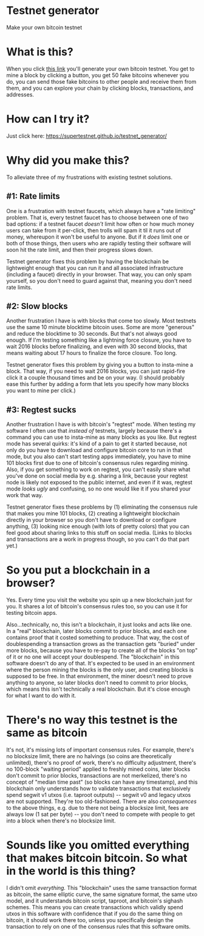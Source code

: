 # Testnet generator
Make your own bitcoin testnet

# What is this?

When you click [this link](https://supertestnet.github.io/testnet_generator/) you'll generate your own bitcoin testnet. You get to mine a block by clicking a button, you get 50 fake bitcoins whenever you do, you can send those fake bitcoins to other people and receive them from them, and you can explore your chain by clicking blocks, transactions, and addresses.

# How can I try it?

Just click here: https://supertestnet.github.io/testnet_generator/

# Why did you make this?

To alleviate three of my frustrations with existing testnet solutions.

## #1: Rate limits

One is a frustration with testnet faucets, which always have a "rate limiting" problem. That is, every testnet faucet has to choose between one of two bad options: if a testnet faucet *doesn't* limit how often or how much money users can take from it per-click, then trolls will spam it til it runs out of money, whereupon it won't be useful to anyone. But if it *does* limit one or both of those things, then users who are rapidly testing their software will soon hit the rate limit, and then their progress slows down.

Testnet generator fixes this problem by having the blockchain be lightweight enough that you can run it and all associated infrastructure (including a faucet) directly in your browser. That way, you can only spam yourself, so you don't need to guard against that, meaning you don't need rate limits.

## #2: Slow blocks

Another frustration I have is with blocks that come too slowly. Most testnets use the same 10 minute blocktime bitcoin uses. Some are more "generous" and reduce the blocktime to 30 seconds. But that's not always good enough. If I'm testing something like a lightning force closure, you have to wait 2016 blocks before finalizing, and even with 30 second blocks, that means waiting about 17 hours to finalize the force closure. Too long. 

Testnet generator fixes this problem by giving you a button to insta-mine a block. That way, if you need to wait 2016 blocks, you can just rapid-fire click it a couple thousand times and be on your way. (I should probably ease this further by adding a form that lets you specify how many blocks you want to mine per click.)

## #3: Regtest sucks

Another frustration I have is with bitcoin's "regtest" mode. When testing my software I often use that *instead of* testnets, largely because there's a command you can use to insta-mine as many blocks as you like. But regtest mode has several quirks: it's kind of a pain to get it started because, not only do you have to download and configure bitcoin core to run in that mode, but you also can't start testing apps immediately, you have to mine 101 blocks first due to one of bitcoin's consensus rules regarding mining. Also, if you get something to work on regtest, you can't easily share what you've done on social media by e.g. sharing a link, because your regtest node is likely not exposed to the public internet, and even if it was, regtest mode *looks ugly* and confusing, so no one would like it if you shared your work that way.

Testnet generator fixes these problems by (1) eliminating the consensus rule that makes you mine 101 blocks, (2) creating a lightweight blockchain directly in your browser so you don't have to download or configure anything, (3) looking nice enough (with lots of pretty colors) that you can feel good about sharing links to this stuff on social media. (Links to blocks and transactions are a work in progress though, so you can't do that part yet.)

# So you put a blockchain in a browser?

Yes. Every time you visit the website you spin up a new blockchain just for you. It shares a lot of bitcoin's consensus rules too, so you can use it for testing bitcoin apps.

Also...technically, no, this isn't a blockchain, it just looks and acts like one. In a "real" blockchain, later blocks commit to prior blocks, and each one contains proof that it costed something to produce. That way, the cost of doublespending a transaction grows as the transaction gets "buried" under more blocks, because you have to re-pay to create all of the blocks "on top" of it or no one will accept your doublespend. The "blockchain" in this software doesn't do any of that. It's expected to be used in an environment where the person mining the blocks is the only user, and creating blocks is supposed to be free. In that environment, the miner doesn't need to prove anything to anyone, so later blocks don't need to commit to prior blocks, which means this isn't technically a real blockchain. But it's close enough for what I want to do with it.

# There's no way this testnet is the same as bitcoin

It's not, it's missing lots of important consensus rules. For example, there's no blocksize limit, there are no halvings (so coins are theoretically unlimited), there's no proof of work, there's no difficulty adjustment, there's no 100-block "waiting period" applied to freshly mined coins, later blocks don't commit to prior blocks, transactions are not merkelized, there's no concept of "median time past" (so blocks can have any timestamp), and this blockchain only understands how to validate transactions that exclusively spend segwit v1 utxos (i.e. taproot outputs) -- segwit v0 and legacy utxos are not supported. They're too old-fashioned. There are also *consequences* to the above things, e.g. due to there not being a blocksize limit, fees are always low (1 sat per byte) -- you don't need to compete with people to get into a block when there's no blocksize limit.

# Sounds like you omitted everything that makes bitcoin bitcoin. So what in the world is this thing?

I didn't omit *everything.* This "blockchain" uses the same transaction format as bitcoin, the same elliptic curve, the same signature format, the same utxo model, and it understands bitcoin script, taproot, and bitcoin's sighash schemes. This means you can create transactions which validly spend utxos in this software with confidence that if you do the same thing on bitcoin, it should work there too, unless you specifically design the transaction to rely on one of the consensus rules that this software omits.
